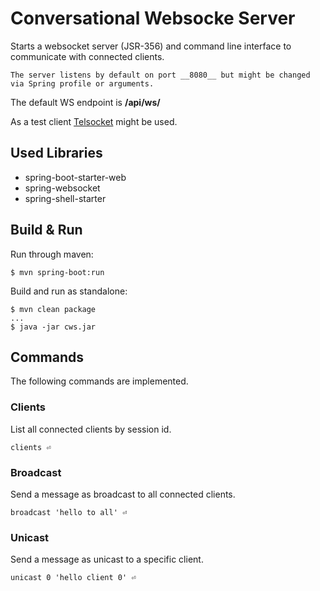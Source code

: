 # Conversational Websocke Server

Starts a websocket server (JSR-356) and command line interface to communicate with connected clients.

    The server listens by default on port __8080__ but might be changed via Spring profile or arguments.

The default WS endpoint is __/api/ws/__

As a test client [Telsocket](https://github.com/lafikl/telsocket) might be used.

## Used Libraries

- spring-boot-starter-web
- spring-websocket
- spring-shell-starter

## Build & Run

Run through maven:
```
$ mvn spring-boot:run  
```

Build and run as standalone:

```
$ mvn clean package
...
$ java -jar cws.jar 
```

## Commands

The following commands are implemented.

### Clients

List all connected clients by session id.

```
clients ⏎
```

### Broadcast

Send a message as broadcast to all connected clients.

```
broadcast 'hello to all' ⏎
```

### Unicast

Send a message as unicast to a specific client.

```
unicast 0 'hello client 0' ⏎
```